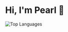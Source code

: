 # Hi, I'm Pearl 👋

<div align="left">

![Top Languages](https://github-readme-stats.vercel.app/api/top-langs/?username=pearl-natalia&layout=compact&card_width=333&theme=rose_pine)
</div>

